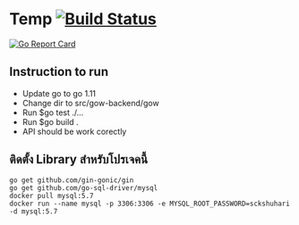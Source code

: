 # Temp [![Build Status](https://travis-ci.org/up1/temp.svg?branch=master)](https://travis-ci.org/up1/temp)

[![Go Report Card](https://goreportcard.com/badge/github.com/up1/temp)](https://goreportcard.com/report/github.com/up1/temp)

## Instruction to run
* Update go to go 1.11
* Change dir to src/gow-backend/gow
* Run $go test ./...
* Run $go build .
* API should be work corectly


## ติดตั้ง Library สำหรับโปรเจคนี้
```
go get github.com/gin-gonic/gin
go get github.com/go-sql-driver/mysql
docker pull mysql:5.7
docker run --name mysql -p 3306:3306 -e MYSQL_ROOT_PASSWORD=sckshuhari -d mysql:5.7
```


